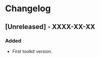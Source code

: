 # Changelog

## [Unreleased] - XXXX-XX-XX

### Added

- First toolkit version.

<!-- [Unreleased]: https://github.com/6G-SANDBOX/toolkit-installer/releases/tag/v0.1.0 -->